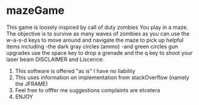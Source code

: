 # mazeGame
This game is loosely inspired by call of duty zombies
You play in a maze. The objective is to survive as many waves of zombies as you can 
use the w-a-s-d keys to move around and navigate the maze to pick up helpful items including 
-the dark gray circles (ammo) 
-and green circles gun upgrades
use the space key to drop a grenade and the q key to shoot your laser beam
DISCLAIMER and Liscence:
1. This software is offered "as is" I have no liability
2. This uses information on implementation from stackOverflow (namely the JFRAME) 
3. Feel free to offfer me suggestions complaints are etcetera
4. ENJOY
